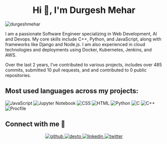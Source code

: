 <h1 align="center">Hi 👋, I'm Durgesh Mehar</h1>
<p align="left"> <img src="https://komarev.com/ghpvc/?username=durgeshmehar&label=Profile%20views&color=0e75b6&style=flat" alt="durgeshmehar" /> </p>

I am a passionate Software Engineer specializing in Web Development, AI and Devops. My core skills include C++, Python, and JavaScript, along with frameworks like Django and Node.js. I am also experienced in cloud technologies and deployments using Docker, Kubernetes, Jenkins, and AWS.

Over the last 2 years, I’ve contributed to various projects, includes over 485 commits, submitted 10 pull requests, and and contributed to 0 public repositories.


## Most used languages across my projects:

![JavaScript](https://img.shields.io/static/v1?style=flat-square&label=%E2%A0%80&color=555&labelColor=%23f1e05a&message=JavaScript%EF%B8%B144.6%25)
![Jupyter Notebook](https://img.shields.io/static/v1?style=flat-square&label=%E2%A0%80&color=555&labelColor=%23DA5B0B&message=Jupyter%20Notebook%EF%B8%B117.8%25)
![CSS](https://img.shields.io/static/v1?style=flat-square&label=%E2%A0%80&color=555&labelColor=%23563d7c&message=CSS%EF%B8%B115.9%25)
![HTML](https://img.shields.io/static/v1?style=flat-square&label=%E2%A0%80&color=555&labelColor=%23e34c26&message=HTML%EF%B8%B110%25)
![Python](https://img.shields.io/static/v1?style=flat-square&label=%E2%A0%80&color=555&labelColor=%233572A5&message=Python%EF%B8%B14.3%25)
![C](https://img.shields.io/static/v1?style=flat-square&label=%E2%A0%80&color=555&labelColor=%23555555&message=C%EF%B8%B13.7%25)
![C++](https://img.shields.io/static/v1?style=flat-square&label=%E2%A0%80&color=555&labelColor=%23f34b7d&message=C%2B%2B%EF%B8%B13.3%25)
![Procfile](https://img.shields.io/static/v1?style=flat-square&label=%E2%A0%80&color=555&labelColor=%233B2F63&message=Procfile%EF%B8%B10%25)


## Connect with me 📩

<div align="center">
<a href="https://github.com/durgeshmehar?tab=repositories" target="_blank">
<img src=https://img.shields.io/badge/github-%2324292e.svg?&style=for-the-badge&logo=github&logoColor=white alt=github style="margin-bottom: 5px;" />
</a>
<a href="http://durgeshmehar.vercel.app/" target="_blank">
<img src=https://img.shields.io/badge/Portfolio-8A2BE2?&style=for-the-badge&logo=medium&logoColor=white alt=devto style="margin-bottom: 5px;" />
</a>
<a href="https://www.linkedin.com/in/durgeshmehar/" target="_blank">
<img src=https://img.shields.io/badge/linkedin-%231E77B5.svg?&style=for-the-badge&logo=linkedin&logoColor=white alt=linkedin style="margin-bottom: 5px;" />
</a>
<a href="https://x.com/Durgeshmehar77" target="_blank">
<img src=https://img.shields.io/badge/twitter-%2300acee.svg?&style=for-the-badge&logo=twitter&logoColor=white alt=twitter style="margin-bottom: 5px;" />
</a>


</div>
